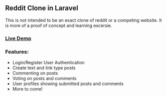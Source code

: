 ## Reddit Clone in Laravel

This is not intended to be an exact clone of reddit or a competing website. It is more of a proof of concept and learning excersie.

### [Live Demo](http://redditclone.peterplucinski.com)

### Features:
- Login/Register User Authentication
- Create text and link type posts
- Commenting on posts
- Voting on posts and comments
- User profiles showing submitted posts and comments
- More to come!

